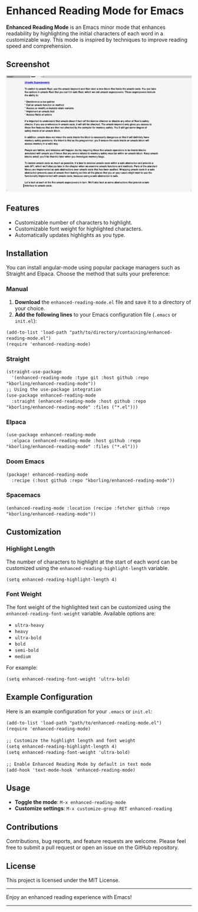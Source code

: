 # Enhanced Reading Mode for Emacs

**Enhanced Reading Mode** is an Emacs minor mode that enhances readability by highlighting the initial characters of each word in a customizable way. This mode is inspired by techniques to improve reading speed and comprehension.

## Screenshot
![Enhanced Reading Mode](https://github.com/kborling/enhanced-reading-mode/blob/main/assets/enhanced.png)

## Features

- Customizable number of characters to highlight.
- Customizable font weight for highlighted characters.
- Automatically updates highlights as you type.

## Installation
You can install angular-mode using popular package managers such as Straight and Elpaca. Choose the method that suits your preference:

### Manual
1. **Download** the `enhanced-reading-mode.el` file and save it to a directory of your choice.
2. **Add the following lines** to your Emacs configuration file (`.emacs` or `init.el`):

```elisp
(add-to-list 'load-path "path/to/directory/containing/enhanced-reading-mode.el")
(require 'enhanced-reading-mode)
```

### Straight
```elisp
(straight-use-package
  '(enhanced-reading-mode :type git :host github :repo "kborling/enhanced-reading-mode"))
;; Using the use-package integration
(use-package enhanced-reading-mode
  :straight (enhanced-reading-mode :host github :repo "kborling/enhanced-reading-mode" :files ("*.el")))
```

### Elpaca
```elisp
(use-package enhanced-reading-mode
  :elpaca (enhanced-reading-mode :host github :repo "kborling/enhanced-reading-mode" :files ("*.el")))
```

### Doom Emacs
```elisp
(package! enhanced-reading-mode
  :recipe (:host github :repo "kborling/enhanced-reading-mode"))
```

### Spacemacs
```elisp
(enhanced-reading-mode :location (recipe :fetcher github :repo "kborling/enhanced-reading-mode"))
```

## Customization

### Highlight Length

The number of characters to highlight at the start of each word can be customized using the `enhanced-reading-highlight-length` variable.

```elisp
(setq enhanced-reading-highlight-length 4)
```

### Font Weight

The font weight of the highlighted text can be customized using the `enhanced-reading-font-weight` variable. Available options are:

- `ultra-heavy`
- `heavy`
- `ultra-bold`
- `bold`
- `semi-bold`
- `medium`

For example:

```elisp
(setq enhanced-reading-font-weight 'ultra-bold)
```

## Example Configuration

Here is an example configuration for your `.emacs` or `init.el`:

```elisp
(add-to-list 'load-path "path/to/enhanced-reading-mode.el")
(require 'enhanced-reading-mode)

;; Customize the highlight length and font weight
(setq enhanced-reading-highlight-length 4)
(setq enhanced-reading-font-weight 'ultra-bold)

;; Enable Enhanced Reading Mode by default in text mode
(add-hook 'text-mode-hook 'enhanced-reading-mode)
```

## Usage

- **Toggle the mode**: `M-x enhanced-reading-mode`
- **Customize settings**: `M-x customize-group RET enhanced-reading`

## Contributions

Contributions, bug reports, and feature requests are welcome. Please feel free to submit a pull request or open an issue on the GitHub repository.

## License

This project is licensed under the MIT License.

---

Enjoy an enhanced reading experience with Emacs!

---
